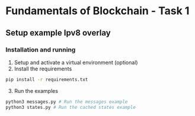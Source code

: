 # Fundamentals of Blockchain - Task 1

## Setup example Ipv8 overlay

### Installation and running

1. Setup and activate a virtual environment (optional)
2. Install the requirements

```bash
pip install -r requirements.txt
```

3. Run the examples

```bash
python3 messages.py # Run the messages example
python3 states.py # Run the cached states example
```

